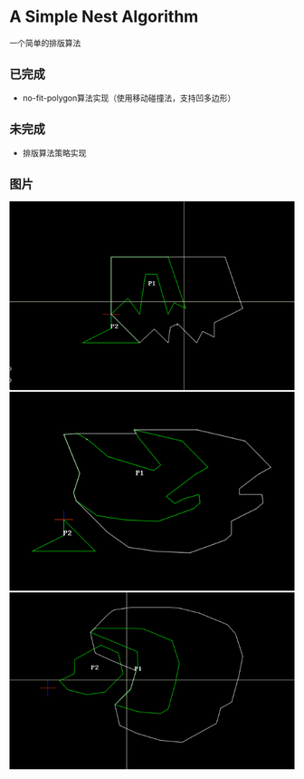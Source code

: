 # A Simple Nest Algorithm
一个简单的排版算法

## 已完成
* no-fit-polygon算法实现（使用移动碰撞法，支持凹多边形）

## 未完成
* 排版算法策略实现

## 图片
![NFP_1](nfp1.jpg)
![NFP_2](nfp2.jpg)
![NFP_3](nfp3.jpg)
